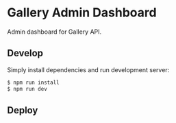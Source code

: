 # Gallery Admin Dashboard

Admin dashboard for Gallery API.

## Develop

Simply install dependencies and run development server:

```bash
$ npm run install
$ npm run dev
```

## Deploy
